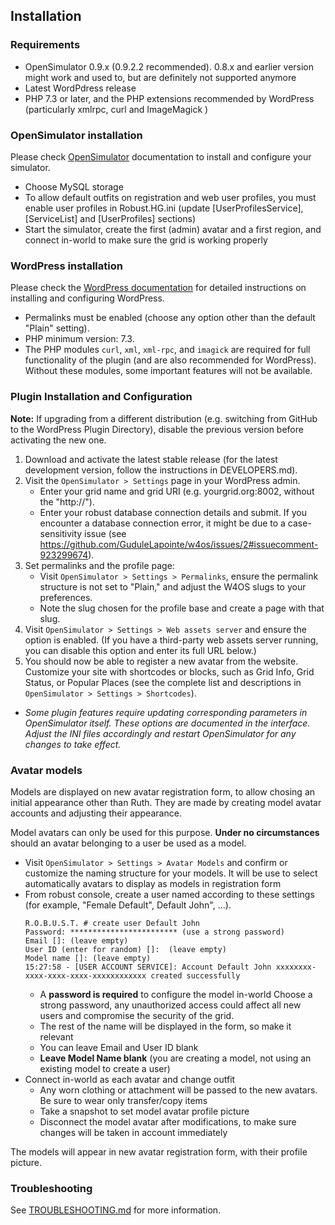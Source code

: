 ## Installation

### Requirements

- OpenSimulator 0.9.x (0.9.2.2 recommended). 0.8.x and earlier version might work and used to, but are definitely not supported anymore
- Latest WordPdress release
- PHP 7.3 or later, and the PHP extensions recommended by WordPress (particularly xmlrpc, curl and ImageMagick )

### OpenSimulator installation

Please check [OpenSimulator](https://opensimulator.org/) documentation to install and configure your simulator.

- Choose MySQL storage
- To allow default outfits on registration and web user profiles, you must enable user profiles in Robust.HG.ini (update [UserProfilesService], [ServiceList] and [UserProfiles] sections)
- Start  the simulator, create the first (admin) avatar and a first region, and connect in-world to make sure the grid is working properly

### WordPress installation

Please check the [WordPress documentation](https://wordpress.org/) for detailed instructions on installing and configuring WordPress.

- Permalinks must be enabled (choose any option other than the default "Plain" setting).
- PHP minimum version: 7.3.
- The PHP modules `curl`, `xml`, `xml-rpc`, and `imagick` are required for full functionality of the plugin (and are also recommended for WordPress). Without these modules, some important features will not be available.

### Plugin Installation and Configuration

**Note:** If upgrading from a different distribution (e.g. switching from GitHub to the WordPress Plugin Directory), disable the previous version before activating the new one.

1. Download and activate the latest stable release (for the latest development version, follow the instructions in DEVELOPERS.md).
2. Visit the `OpenSimulator > Settings` page in your WordPress admin.
   - Enter your grid name and grid URI (e.g. yourgrid.org:8002, without the "http://").
   - Enter your robust database connection details and submit. If you encounter a database connection error, it might be due to a case-sensitivity issue (see https://github.com/GuduleLapointe/w4os/issues/2#issuecomment-923299674).
3. Set permalinks and the profile page:
   - Visit `OpenSimulator > Settings > Permalinks`, ensure the permalink structure is not set to "Plain," and adjust the W4OS slugs to your preferences.
   - Note the slug chosen for the profile base and create a page with that slug.
4. Visit `OpenSimulator > Settings > Web assets server` and ensure the option is enabled. (If you have a third-party web assets server running, you can disable this option and enter its full URL below.)
5. You should now be able to register a new avatar from the website. Customize your site with shortcodes or blocks, such as Grid Info, Grid Status, or Popular Places (see the complete list and descriptions in `OpenSimulator > Settings > Shortcodes`).

- *Some plugin features require updating corresponding parameters in OpenSimulator itself. These options are documented in the interface. Adjust the INI files accordingly and restart OpenSimulator for any changes to take effect.*

### Avatar models

Models are displayed on new avatar registration form, to allow chosing an initial appearance other than Ruth. They are made by creating model avatar accounts and adjusting their appearance.

Model avatars can only be used for this purpose. **Under no circumstances** should an avatar belonging to a user be used as a model.

- Visit `OpenSimulator > Settings > Avatar Models` and confirm or customize the naming structure for your models. It will be use to select automatically avatars to display as models in registration form
- From robust console, create a user named according to these settings (for example, "Female Default", Default John", ...).
    ```
    R.O.B.U.S.T. # create user Default John
    Password: ************************ (use a strong password)
    Email []: (leave empty)
    User ID (enter for random) []:  (leave empty)
    Model name []: (leave empty)
    15:27:58 - [USER ACCOUNT SERVICE]: Account Default John xxxxxxxx-xxxx-xxxx-xxxx-xxxxxxxxxxxx created successfully
    ```
  - A **password is required** to configure the model in-world
  Choose a strong password, any unauthorized access could affect all new users and compromise the security of the grid.
  - The rest of the name will be displayed in the form, so make it relevant
  - You can leave Email and User ID blank
  - **Leave Model Name blank** (you are creating a model, not using an existing model to create a user)
- Connect in-world as each avatar and change outfit
  - Any worn clothing or attachment will be passed to the new avatars. Be sure to wear only transfer/copy items
  - Take a snapshot to set model avatar profile picture
  - Disconnect the model avatar after modifications, to make sure changes will be taken in account immediately

The models will appear in new avatar registration form, with their profile picture.

### Troubleshooting

See [TROUBLESHOOTING.md](https://gudulelapointe.github.io/w4os/TROUBLESHOOTING.html) for more information.


